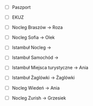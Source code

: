  - [ ] Paszport
 - [ ] EKUZ



 - [ ] Nocleg Braszów -> Roza
 - [ ] Nocleg Sofia -> Olek
 - [ ] Istambuł Nocleg -> 
 - [ ] Istambuł Samochód -> 
 - [ ] Istambuł Miejsca turystyczne -> Ania
 - [ ] Istambuł Żaglówki -> Żaglówki
 - [ ] Nocleg Wiedeń -> Ania
 - [ ] Nocleg Zurish -> Grzesiek

